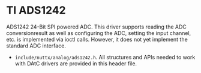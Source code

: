 TI ADS1242
==========

ADS1242 24-Bit SPI powered ADC. This driver supports reading the ADC
conversionresult as well as configuring the ADC, setting the input
channel, etc. is implemented via ioctl calls. However, it does not yet
implement the standard ADC interface.

-   `include/nuttx/analog/ads1242.h`. All structures and APIs needed to
    work with DAtC drivers are provided in this header file.
